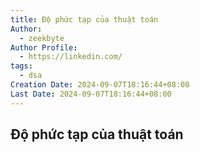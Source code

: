 ```yaml
---
title: Độ phức tạp của thuật toán
Author:
  - zeekbyte
Author Profile:
  - https://linkedin.com/
tags:
  - dsa
Creation Date: 2024-09-07T18:16:44+08:00
Last Date: 2024-09-07T18:16:44+08:00
---
```


## Độ phức tạp của thuật toán
